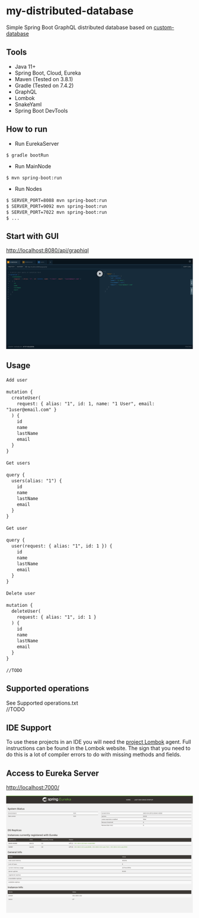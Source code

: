 # my-distributed-database

Simple Spring Boot GraphQL distributed database based on [custom-database](https://github.com/pirosveta/custom-database)

## Tools

* Java 11+
* Spring Boot, Cloud, Eureka
* Maven (Tested on 3.8.1)
* Gradle (Tested on 7.4.2)
* GraphQL
* Lombok
* SnakeYaml
* Spring Boot DevTools

## How to run
* Run EurekaServer
```shell
$ gradle bootRun
```

* Run MainNode
```shell
$ mvn spring-boot:run
```

* Run Nodes
```shell
$ SERVER_PORT=8088 mvn spring-boot:run
$ SERVER_PORT=9092 mvn spring-boot:run
$ SERVER_PORT=7022 mvn spring-boot:run
$ ...
```

## Start with GUI

[http://localhost:8080/api/graphiql](http://localhost:8080/api/graphiql)

![GraphQL GUI](docs/img/graphiql.png)

## Usage

```
Add user

mutation {
  createUser(
    request: { alias: "1", id: 1, name: "1 User", email: "1user@email.com" }
  ) {
    id
    name
    lastName
    email
  }
}

Get users

query {
  users(alias: "1") {
    id
    name
    lastName
    email
  }
}

Get user

query {
  user(request: { alias: "1", id: 1 }) {
    id
    name
    lastName
    email
  }
}

Delete user

mutation {
  deleteUser(
    request: { alias: "1", id: 1 }
  ) {
    id
    name
    lastName
    email
  }
}

//TODO
```

## Supported operations

See Supported operations.txt <br />
//TODO

## IDE Support

To use these projects in an IDE you will need the [project Lombok](http://projectlombok.org/features/index.html) agent. Full instructions can be found in the Lombok website. The sign that you need to do this is a lot of compiler errors to do with missing methods and fields.

## Access to Eureka Server

[http://localhost:7000/](http://localhost:7000/)

![Spring Eureka Server status pane](docs/img/eureka-server.png)

